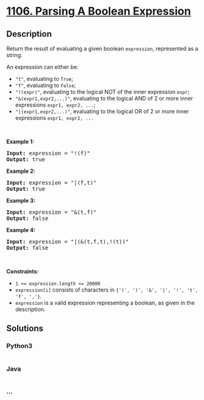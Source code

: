 # [1106. Parsing A Boolean Expression](https://leetcode.com/problems/parsing-a-boolean-expression)

## Description
<p>Return the result of evaluating a given boolean <code>expression</code>, represented as a string.</p>

<p>An expression can either be:</p>

<ul>
	<li><code>&quot;t&quot;</code>, evaluating to <code>True</code>;</li>
	<li><code>&quot;f&quot;</code>, evaluating to <code>False</code>;</li>
	<li><code>&quot;!(expr)&quot;</code>, evaluating to the logical NOT of the inner expression <code>expr</code>;</li>
	<li><code>&quot;&amp;(expr1,expr2,...)&quot;</code>, evaluating to the logical AND of 2 or more inner expressions <code>expr1, expr2, ...</code>;</li>
	<li><code>&quot;|(expr1,expr2,...)&quot;</code>, evaluating to the logical OR of 2 or more inner expressions <code>expr1, expr2, ...</code></li>
</ul>

<p>&nbsp;</p>
<p><strong>Example 1:</strong></p>

<pre>
<strong>Input:</strong> expression = &quot;!(f)&quot;
<strong>Output:</strong> true
</pre>

<p><strong>Example 2:</strong></p>

<pre>
<strong>Input:</strong> expression = &quot;|(f,t)&quot;
<strong>Output:</strong> true
</pre>

<p><strong>Example 3:</strong></p>

<pre>
<strong>Input:</strong> expression = &quot;&amp;(t,f)&quot;
<strong>Output:</strong> false
</pre>

<p><strong>Example 4:</strong></p>

<pre>
<strong>Input:</strong> expression = &quot;|(&amp;(t,f,t),!(t))&quot;
<strong>Output:</strong> false
</pre>

<p>&nbsp;</p>
<p><strong>Constraints:</strong></p>

<ul>
	<li><code>1 &lt;= expression.length &lt;= 20000</code></li>
	<li><code>expression[i]</code>&nbsp;consists of characters in <code>{&#39;(&#39;, &#39;)&#39;, &#39;&amp;&#39;, &#39;|&#39;, &#39;!&#39;, &#39;t&#39;, &#39;f&#39;, &#39;,&#39;}</code>.</li>
	<li><code>expression</code> is a valid expression representing a boolean, as given in the description.</li>
</ul>



## Solutions


<!-- tabs:start -->

### **Python3**

```python

```

### **Java**

```java

```

### **...**
```

```

<!-- tabs:end -->
